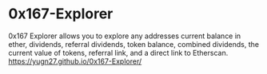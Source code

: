 # 0x167-Explorer
0x167 Explorer allows you to explore any addresses current balance in ether, dividends, referral dividends, token balance, combined dividends, the current value of tokens, referral link, and a direct link to Etherscan.
https://yugn27.github.io/0x167-Explorer/

